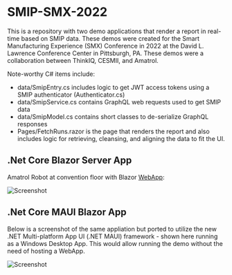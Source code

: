 # SMIP-SMX-2022

This is a repository with two demo applications that render a report in real-time based on SMIP data. These demos were created for the Smart Manufacturing Experience (SMX) Conference in 2022 at the David L. Lawrence Conference Center in Pittsburgh, PA. These demos were a collaboration between ThinkIQ, CESMII, and Amatrol.

Note-worthy C# items include:

- data/SmipEntry.cs includes logic to get JWT access tokens using a SMIP authenticator (Authenticator.cs)
- data/SmipService.cs contains GraphQL web requests used to get SMIP data
- data/SmipModel.cs contains short classes to de-serialize GraphQL responses
- Pages/FetchRuns.razor is the page that renders the report and also includes logic for retrieving, cleansing, and aligning the data to fit the UI.

## .Net Core Blazor Server App

Amatrol Robot at convention floor with Blazor [WebApp](https://smipsmxpit2022webapp.azurewebsites.net/): 

![Screenshot](./amatrol_w_report.jpg)

## .Net Core MAUI Blazor App

Below is a screenshot of the same appliation but ported to utilize the new .NET Multi-platform App UI (.NET MAUI) framework - shown here running as a Windows Desktop App. This would allow running the demo without the need of hosting a WebApp.

![Screenshot](./screenshot_maui_desktop.jpg)
